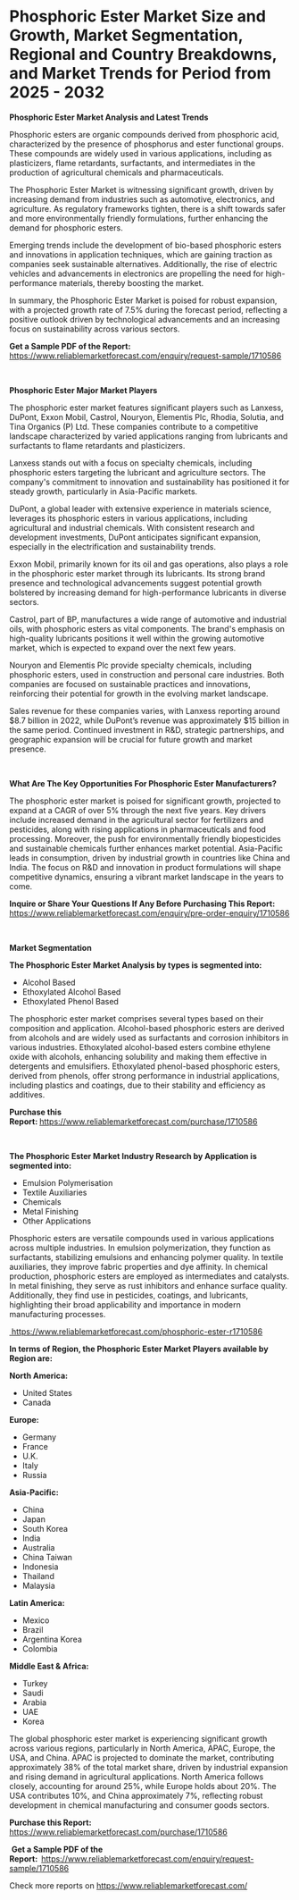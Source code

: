 <p><h1>Phosphoric Ester Market Size and Growth, Market Segmentation, Regional and Country Breakdowns, and Market Trends for Period from 2025 -  2032</h1></p><p><strong>Phosphoric Ester Market Analysis and Latest Trends</strong></p>
<p><p>Phosphoric esters are organic compounds derived from phosphoric acid, characterized by the presence of phosphorus and ester functional groups. These compounds are widely used in various applications, including as plasticizers, flame retardants, surfactants, and intermediates in the production of agricultural chemicals and pharmaceuticals. </p><p>The Phosphoric Ester Market is witnessing significant growth, driven by increasing demand from industries such as automotive, electronics, and agriculture. As regulatory frameworks tighten, there is a shift towards safer and more environmentally friendly formulations, further enhancing the demand for phosphoric esters. </p><p>Emerging trends include the development of bio-based phosphoric esters and innovations in application techniques, which are gaining traction as companies seek sustainable alternatives. Additionally, the rise of electric vehicles and advancements in electronics are propelling the need for high-performance materials, thereby boosting the market. </p><p>In summary, the Phosphoric Ester Market is poised for robust expansion, with a projected growth rate of 7.5% during the forecast period, reflecting a positive outlook driven by technological advancements and an increasing focus on sustainability across various sectors.</p></p>
<p><strong>Get a Sample PDF of the Report:&nbsp;</strong> <a href="https://www.reliablemarketforecast.com/enquiry/request-sample/1710586?utm_campaign=3458&utm_medium=2&utm_source=Github&utm_content=ia&utm_term=31032025&utm_id=phosphoric-ester">https://www.reliablemarketforecast.com/enquiry/request-sample/1710586</a></p>
<p>&nbsp;</p>
<p><strong>Phosphoric Ester Major Market Players</strong></p>
<p><p>The phosphoric ester market features significant players such as Lanxess, DuPont, Exxon Mobil, Castrol, Nouryon, Elementis Plc, Rhodia, Solutia, and Tina Organics (P) Ltd. These companies contribute to a competitive landscape characterized by varied applications ranging from lubricants and surfactants to flame retardants and plasticizers.</p><p>Lanxess stands out with a focus on specialty chemicals, including phosphoric esters targeting the lubricant and agriculture sectors. The company's commitment to innovation and sustainability has positioned it for steady growth, particularly in Asia-Pacific markets.</p><p>DuPont, a global leader with extensive experience in materials science, leverages its phosphoric esters in various applications, including agricultural and industrial chemicals. With consistent research and development investments, DuPont anticipates significant expansion, especially in the electrification and sustainability trends.</p><p>Exxon Mobil, primarily known for its oil and gas operations, also plays a role in the phosphoric ester market through its lubricants. Its strong brand presence and technological advancements suggest potential growth bolstered by increasing demand for high-performance lubricants in diverse sectors.</p><p>Castrol, part of BP, manufactures a wide range of automotive and industrial oils, with phosphoric esters as vital components. The brand's emphasis on high-quality lubricants positions it well within the growing automotive market, which is expected to expand over the next few years.</p><p>Nouryon and Elementis Plc provide specialty chemicals, including phosphoric esters, used in construction and personal care industries. Both companies are focused on sustainable practices and innovations, reinforcing their potential for growth in the evolving market landscape.</p><p>Sales revenue for these companies varies, with Lanxess reporting around $8.7 billion in 2022, while DuPont’s revenue was approximately $15 billion in the same period. Continued investment in R&D, strategic partnerships, and geographic expansion will be crucial for future growth and market presence.</p></p>
<p>&nbsp;</p>
<p><strong>What Are The Key Opportunities For Phosphoric Ester Manufacturers?</strong></p>
<p><p>The phosphoric ester market is poised for significant growth, projected to expand at a CAGR of over 5% through the next five years. Key drivers include increased demand in the agricultural sector for fertilizers and pesticides, along with rising applications in pharmaceuticals and food processing. Moreover, the push for environmentally friendly biopesticides and sustainable chemicals further enhances market potential. Asia-Pacific leads in consumption, driven by industrial growth in countries like China and India. The focus on R&D and innovation in product formulations will shape competitive dynamics, ensuring a vibrant market landscape in the years to come.</p></p>
<p><strong>Inquire or Share Your Questions If Any Before Purchasing This Report:</strong> <a href="https://www.reliablemarketforecast.com/enquiry/pre-order-enquiry/1710586?utm_campaign=3458&utm_medium=2&utm_source=Github&utm_content=ia&utm_term=31032025&utm_id=phosphoric-ester">https://www.reliablemarketforecast.com/enquiry/pre-order-enquiry/1710586</a></p>
<p>&nbsp;</p>
<p><strong>Market Segmentation</strong></p>
<p><strong>The Phosphoric Ester Market Analysis by types is segmented into:</strong></p>
<p><ul><li>Alcohol Based</li><li>Ethoxylated Alcohol Based</li><li>Ethoxylated Phenol Based</li></ul></p>
<p><p>The phosphoric ester market comprises several types based on their composition and application. Alcohol-based phosphoric esters are derived from alcohols and are widely used as surfactants and corrosion inhibitors in various industries. Ethoxylated alcohol-based esters combine ethylene oxide with alcohols, enhancing solubility and making them effective in detergents and emulsifiers. Ethoxylated phenol-based phosphoric esters, derived from phenols, offer strong performance in industrial applications, including plastics and coatings, due to their stability and efficiency as additives.</p></p>
<p><strong>Purchase this Report:&nbsp;</strong><a href="https://www.reliablemarketforecast.com/purchase/1710586?utm_campaign=3458&utm_medium=2&utm_source=Github&utm_content=ia&utm_term=31032025&utm_id=phosphoric-ester">https://www.reliablemarketforecast.com/purchase/1710586</a></p>
<p>&nbsp;</p>
<p><strong>The Phosphoric Ester Market Industry Research by Application is segmented into:</strong></p>
<p><ul><li>Emulsion Polymerisation</li><li>Textile Auxiliaries</li><li>Chemicals</li><li>Metal Finishing</li><li>Other Applications</li></ul></p>
<p><p>Phosphoric esters are versatile compounds used in various applications across multiple industries. In emulsion polymerization, they function as surfactants, stabilizing emulsions and enhancing polymer quality. In textile auxiliaries, they improve fabric properties and dye affinity. In chemical production, phosphoric esters are employed as intermediates and catalysts. In metal finishing, they serve as rust inhibitors and enhance surface quality. Additionally, they find use in pesticides, coatings, and lubricants, highlighting their broad applicability and importance in modern manufacturing processes.</p></p>
<p><a href="https://www.reliablemarketforecast.com/phosphoric-ester-r1710586?utm_campaign=3458&utm_medium=2&utm_source=Github&utm_content=ia&utm_term=31032025&utm_id=phosphoric-ester">&nbsp;https://www.reliablemarketforecast.com/phosphoric-ester-r1710586</a></p>
<p><strong>In terms of Region, the Phosphoric Ester Market Players available by Region are:</strong></p>
<p>
    <p> <strong> North America: </strong>
        <ul>
            <li>United States</li>
            <li>Canada</li>
        </ul>
        </p> 
    <p> <strong> Europe: </strong>
        <ul>
            <li>Germany</li>
            <li>France</li>
            <li>U.K.</li>
            <li>Italy</li>
            <li>Russia</li>
        </ul>
        </p> 
    <p> <strong> Asia-Pacific: </strong>
        <ul>
            <li>China</li>
            <li>Japan</li>
            <li>South Korea</li>
            <li>India</li>
            <li>Australia</li>
            <li>China Taiwan</li>
            <li>Indonesia</li>
            <li>Thailand</li>
            <li>Malaysia</li>
        </ul>
        </p> 
    <p> <strong> Latin America: </strong>
        <ul>
            <li>Mexico</li>
            <li>Brazil</li>
            <li>Argentina Korea</li>
            <li>Colombia</li>
        </ul>
        </p> 
    <p> <strong> Middle East & Africa: </strong>
        <ul>
            <li>Turkey</li>
            <li>Saudi</li>
            <li>Arabia</li>
            <li>UAE</li>
            <li>Korea</li>
        </ul>
    </p>
    </p>
<p><p>The global phosphoric ester market is experiencing significant growth across various regions, particularly in North America, APAC, Europe, the USA, and China. APAC is projected to dominate the market, contributing approximately 38% of the total market share, driven by industrial expansion and rising demand in agricultural applications. North America follows closely, accounting for around 25%, while Europe holds about 20%. The USA contributes 10%, and China approximately 7%, reflecting robust development in chemical manufacturing and consumer goods sectors.</p></p>
<p><strong>Purchase this Report: </strong><a href="https://www.reliablemarketforecast.com/purchase/1710586?utm_campaign=3458&utm_medium=2&utm_source=Github&utm_content=ia&utm_term=31032025&utm_id=phosphoric-ester">https://www.reliablemarketforecast.com/purchase/1710586</a></p>
<p>&nbsp;<strong>Get a Sample PDF of the Report:&nbsp;&nbsp;</strong><a href="https://www.reliablemarketforecast.com/enquiry/request-sample/1710586?utm_campaign=3458&utm_medium=2&utm_source=Github&utm_content=ia&utm_term=31032025&utm_id=phosphoric-ester">https://www.reliablemarketforecast.com/enquiry/request-sample/1710586</a></p>
<p><strong></strong></p>
<p>Check more reports on <a href="https://www.reliablemarketforecast.com/?utm_campaign=3458&utm_medium=2&utm_source=Github&utm_content=ia&utm_term=31032025&utm_id=phosphoric-ester">https://www.reliablemarketforecast.com/</a></p>